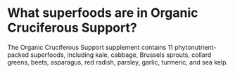 # What superfoods are in Organic Cruciferous Support?

The Organic Cruciferous Support supplement contains 11 phytonutrient-packed superfoods, including kale, cabbage, Brussels sprouts, collard greens, beets, asparagus, red radish, parsley, garlic, turmeric, and sea kelp.